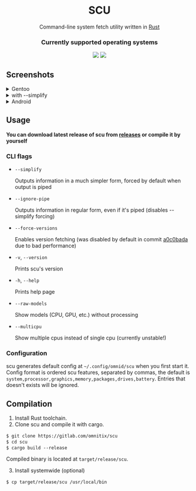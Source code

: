 <div align="center">
  
# SCU
Command-line system fetch utility written in [Rust](https://www.rust-lang.org)

### Currently supported operating systems
<img src="https://img.shields.io/badge/Linux-FCC624?style=for-the-badge&logo=linux&logoColor=black">
<img src="https://img.shields.io/badge/Android-3DDC84?style=for-the-badge&logo=android&logoColor=white">

</div>

## Screenshots
<details height="100px"><summary>Gentoo</summary>
<div>

![gentoo](images/gentoo.png)
</div>
</details>
<details height="100px"><summary>with --simplify</summary>
<div>

![manjaro](images/gentoo_simplify.png)
</div>
</details>
<details height="100px"><summary>Android</summary>
<div>

> Running in termux

![android](images/android.jpg)
</div>
</details>

## Usage

**You can download latest release of scu from [releases](https://github.com/srtnnm/scu/releases) or compile it by yourself**

### CLI flags

* `--simplify`

  Outputs information in a much simpler form, forced by default when output is piped
* `--ignore-pipe`

  Outputs information in regular form, even if it's piped (disables --simplify forcing)
* `--force-versions`

  Enables version fetching (was disabled by default in commit [a0c0bada](https://gitlab.com/omnitix/scu/-/commit/a0c0badaa2b506496558797c3a02957ece0f3ff9#9541a669da5368e41d92810535106685569e34d0_54_52) due to bad performance)
* `-v`, `--version`

  Prints scu's version

* `-h`, `--help`

  Prints help page

* `--raw-models`

  Show models (CPU, GPU, etc.) without processing

* `--multicpu`

  Show multiple cpus instead of single cpu (currently unstable!)

### Configuration

scu generates default config at `~/.config/omnid/scu` when you first start it.
Config format is ordered scu features, separated by commas, the default is `system,processor,graphics,memory,packages,drives,battery`.
Entries that doesn't exists will be ignored.

## Compilation

1. Install Rust toolchain.
2. Clone scu and compile it with cargo.

``` shell
$ git clone https://gitlab.com/omnitix/scu
$ cd scu
$ cargo build --release
```

Compiled binary is located at `target/release/scu`.

3. Install systemwide (optional)
```
$ cp target/release/scu /usr/local/bin
```
